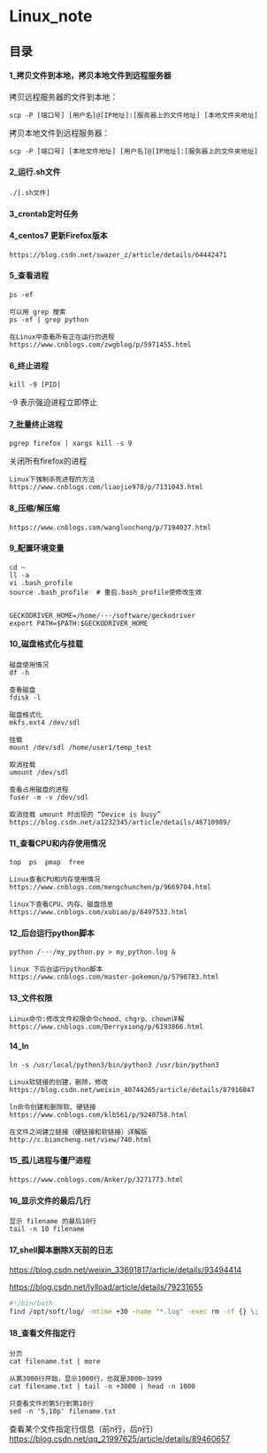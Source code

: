 # Linux_note

## 目录

#### 1_拷贝文件到本地，拷贝本地文件到远程服务器

拷贝远程服务器的文件到本地：
```
scp -P [端口号] [用户名]@[IP地址]:[服务器上的文件地址] [本地文件夹地址]
```

拷贝本地文件到远程服务器：
```
scp -P [端口号] [本地文件地址] [用户名]@[IP地址]:[服务器上的文件夹地址]
```

#### 2_运行.sh文件
```
./[.sh文件]
```

#### 3_crontab定时任务

#### 4_centos7 更新Firefox版本
```
https://blog.csdn.net/swazer_z/article/details/64442471
```

#### 5_查看进程
```
ps -ef
```

```
可以用 grep 搜索
ps -ef | grep python
```

```
在Linux中查看所有正在运行的进程
https://www.cnblogs.com/zwgblog/p/5971455.html
```

#### 6_终止进程
```
kill -9 [PID]
```
-9 表示强迫进程立即停止

#### 7_批量终止进程
```
pgrep firefox | xargs kill -s 9
```
关闭所有firefox的进程
```
Linux下强制杀死进程的方法
https://www.cnblogs.com/liaojie970/p/7131043.html
```

#### 8_压缩/解压缩
```
https://www.cnblogs.com/wangluochong/p/7194037.html
```

#### 9_配置环境变量
```
cd ~
ll -a 
vi .bash_profile
source .bash_profile  # 重启.bash_profile使修改生效


GECKODRIVER_HOME=/home/···/software/geckodriver
export PATH=$PATH:$GECKODRIVER_HOME
```

#### 10_磁盘格式化与挂载
```
磁盘使用情况
df -h

查看磁盘
fdisk -l

磁盘格式化
mkfs.ext4 /dev/sdl

挂载
mount /dev/sdl /home/user1/temp_test

取消挂载
umount /dev/sdl

查看占用磁盘的进程
fuser -m -v /dev/sdl

取消挂载 umount 时出现的 “Device is busy”
https://blog.csdn.net/a1232345/article/details/46710989/
```

#### 11_查看CPU和内存使用情况
```
top  ps  pmap  free
```

```
Linux查看CPU和内存使用情况
https://www.cnblogs.com/mengchunchen/p/9669704.html

linux下查看CPU、内存、磁盘信息
https://www.cnblogs.com/xubiao/p/6497533.html
```

#### 12_后台运行python脚本
```
python /···/my_python.py > my_python.log &
```
```
linux 下后台运行python脚本
https://www.cnblogs.com/master-pokemon/p/5790783.html
```

#### 13_文件权限
```
Linux命令:修改文件权限命令chmod、chgrp、chown详解
https://www.cnblogs.com/Berryxiong/p/6193866.html
```

#### 14_ln
```
ln -s /usr/local/python3/bin/python3 /usr/bin/python3

Linux软链接的创建，删除，修改
https://blog.csdn.net/weixin_40744265/article/details/87916847

ln命令创建和删除软、硬链接
https://www.cnblogs.com/klb561/p/9240758.html

在文件之间建立链接（硬链接和软链接）详解版
http://c.biancheng.net/view/740.html
```

#### 15_孤儿进程与僵尸进程
```
https://www.cnblogs.com/Anker/p/3271773.html
```

#### 16_显示文件的最后几行
```
显示 filename 的最后10行
tail -n 10 filename
```

#### 17_shell脚本删除X天前的日志

https://blog.csdn.net/weixin_33691817/article/details/93494414

https://blog.csdn.net/lylload/article/details/79231655

```sh
#!/bin/bash
find /opt/soft/log/ -mtime +30 -name "*.log" -exec rm -rf {} \;
```

#### 18_查看文件指定行

```
分页
cat filename.txt | more

从第3000行开始，显示1000行，也就是3000~3999
cat filename.txt | tail -n +3000 | head -n 1000

只查看文件的第5行到第10行
sed -n '5,10p' filename.txt
```
查看某个文件指定行信息（前n行，后n行） https://blog.csdn.net/qq_21997625/article/details/89460657
